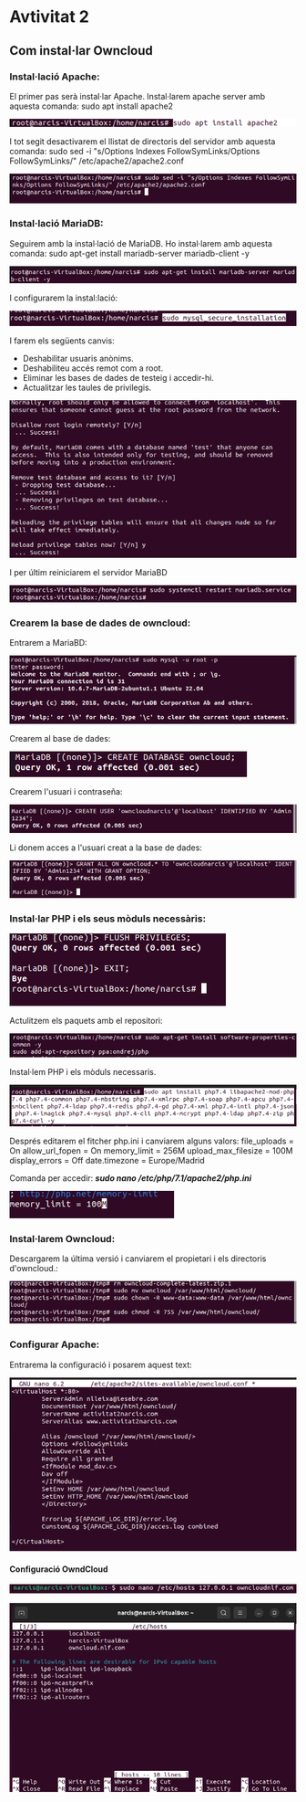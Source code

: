 # Avtivitat 2
## Com instal·lar Owncloud

### Instal·lació Apache:
El primer pas serà instal·lar Apache.
Instal·larem apache server amb aquesta comanda: sudo apt install apache2

![](Selecció_012.png)

I tot segit desactivarem el llistat de directoris del servidor amb aquesta comanda: 
sudo sed -i "s/Options Indexes FollowSymLinks/Options FollowSymLinks/" /etc/apache2/apache2.conf

![](Selecció_013.png)

### Instal·lació MariaDB:

Seguirem amb la instal·lació de MariaDB.
Ho instal·larem amb aquesta comanda: sudo apt-get install mariadb-server mariadb-client -y

![](Selecció_014.png)

I configurarem la instal:lació:

![](Selecció_015.png)

I farem els següents canvis:

- Deshabilitar usuaris anònims.
- Deshabiliteu accés remot com a root.
- Eliminar les bases de dades de testeig i accedir-hi.
- Actualitzar les taules de privilegis.

![](Selecció_017.png)

I per últim reiniciarem el servidor MariaBD

![](Selecció_018.png)


### Crearem la base de dades de owncloud:

Entrarem a MariaBD:

![](Selecció_019.png)

Crearem al base de dades:

![](Selecció_020.png)

Crearem l'usuari i contraseña:

![](Selecció_021.png)

Li donem acces a l'usuari creat a la base de dades:

![](Selecció_022.png)

### Instal·lar PHP i els seus mòduls necessàris:

![](Selecció_023.png)

Actulitzem els paquets amb el repositori:

![](Selecció_024.png)

Instal·lem PHP i els mòduls necessaris.

![](Selecció_025.png)

Després editarem el fitcher php.ini i canviarem alguns valors: 
file_uploads = On allow_url_fopen = On memory_limit = 256M upload_max_filesize = 100M display_errors = Off date.timezone = Europe/Madrid

Comanda per accedir: ***sudo nano /etc/php/7.1/apache2/php.ini***

![](Selecció_026.png)

### Instal·larem Owncloud: 

Descargarem la última versió i canviarem el propietari i els directoris d'owncloud.:

![](Selecció_029.png)

### Configurar Apache:

Entrarema la configuració i posarem aquest text:

![](Selecció_030.png)


#### Configuració OwndCloud

![](Selecció_076.png)

![](Selecció_077.png)

